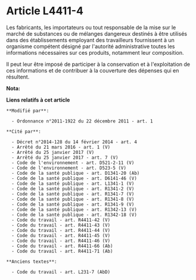 # Article L4411-4

Les fabricants, les importateurs ou tout responsable de la mise sur le marché de substances ou de mélanges dangereux destinés
à être utilisés dans des établissements employant des travailleurs fournissent à un organisme compétent désigné par
l'autorité administrative toutes les informations nécessaires sur ces produits, notamment leur composition. 

Il peut leur être imposé de participer à la conservation et à l'exploitation de ces informations et de contribuer à la
couverture des dépenses qui en résultent.

**Nota:**



**Liens relatifs à cet article**

	**Modifié par**:

	  - Ordonnance n°2011-1922 du 22 décembre 2011 - art. 1

	**Cité par**:

	  - Décret n°2014-128 du 14 février 2014 - art. 4
	  - Arrêté du 21 mars 2016 - art. 1 (V)
	  - Arrêté du 25 janvier 2017 (V)
	  - Arrêté du 25 janvier 2017 - art. 7 (V)
	  - Code de l'environnement - art. D521-2-11 (V)
	  - Code de l'environnement - art. D523-5 (V)
	  - Code de la santé publique - art. D1341-20 (Ab)
	  - Code de la santé publique - art. D6141-46 (V)
	  - Code de la santé publique - art. L1341-1 (V)
	  - Code de la santé publique - art. R1341-2 (V)
	  - Code de la santé publique - art. R1341-7 (V)
	  - Code de la santé publique - art. R1341-8 (V)
	  - Code de la santé publique - art. R1341-9 (V)
	  - Code de la santé publique - art. R1342-13 (V)
	  - Code de la santé publique - art. R1342-18 (V)
	  - Code du travail - art. R4411-42 (V)
	  - Code du travail - art. R4411-43 (V)
	  - Code du travail - art. R4411-44 (V)
	  - Code du travail - art. R4411-45 (V)
	  - Code du travail - art. R4411-46 (V)
	  - Code du travail - art. R4411-66 (Ab)
	  - Code du travail - art. R4411-71 (Ab)

	**Anciens textes**:

	  - Code du travail - art. L231-7 (AbD)
